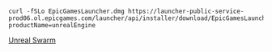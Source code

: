 ```shell

curl -fSLo EpicGamesLauncher.dmg https://launcher-public-service-prod06.ol.epicgames.com/launcher/api/installer/download/EpicGamesLauncher.dmg?productName=unrealEngine

```

[Unreal Swarm](https://dev.epicgames.com/documentation/zh-cn/unreal-engine/unreal-swarm-in-unreal-engine)
